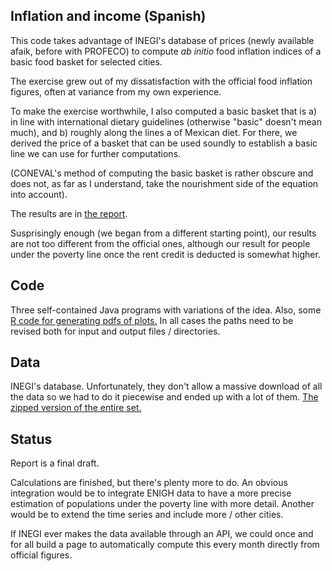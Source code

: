 ## Inflation and income (Spanish)

This code takes advantage of INEGI's database of prices (newly available afaik, before with PROFECO) 
to compute _ab initio_ food inflation indices of a basic food basket for selected cities.

The exercise grew out of my dissatisfaction with the official food inflation figures, often at variance 
from my own experience.

To make the exercise worthwhile, I also computed a basic basket that is a) in line with international
dietary guidelines (otherwise "basic" doesn't mean much), and b) roughly along the lines a of Mexican diet.
For there, we derived the price of a basket that can be used soundly to establish a basic line we
can use for further computations. 

(CONEVAL's method of computing the basic basket is rather obscure and does not, as far as I understand,
take the nourishment side of the equation into account).

The results are in [the report](INPC.pdf). 

Susprisingly enough (we began from a different starting point), our
results are not too different from the official ones, although our result for people under the poverty
line once the rent credit is deducted is somewhat higher.


## Code

Three self-contained Java programs with variations of the idea. Also, some [R code for generating pdfs of 
plots.](R_code_INPC2.txt) In all cases the paths need to be revised both for input and output files / directories.


## Data

INEGI's database. Unfortunately, they don't allow a massive download of all the data so we had to do it
piecewise and ended up with a lot of them. [The zipped version of the entire set.](CSV.rar)


## Status

Report is a final draft.

Calculations are finished, but there's plenty more to do. An obvious integration would be to integrate 
ENIGH data to have a more precise estimation of populations under the poverty line with more detail.
Another would be to extend the time series and include more / other cities.

If INEGI ever makes the data available through an API, we could once and for all build a page to
automatically compute this every month directly from official figures.
